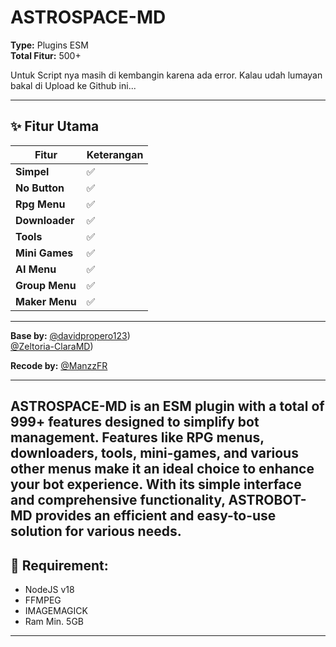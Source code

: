 # ASTROSPACE-MD

**Type:** Plugins ESM  
**Total Fitur:** 500+  

Untuk Script nya masih di kembangin karena ada error.
Kalau udah lumayan bakal di Upload ke Github ini...

---

## ✨ Fitur Utama  
| **Fitur**       | **Keterangan** |
|------------------|----------------|
| **Simpel**      | ✅              |
| **No Button**   | ✅              |
| **Rpg Menu**    | ✅              |
| **Downloader**  | ✅              |
| **Tools**       | ✅              |
| **Mini Games**  | ✅              |
| **AI Menu**     | ✅              |
| **Group Menu**  | ✅              |
| **Maker Menu**  | ✅              |

---

**Base by:**
[@davidpropero123](https://github.com/davidprospero123))  
[@Zeltoria-ClaraMD](https://github.com/Zeltoria/Clara-MD))

**Recode by:** [@ManzzFR](https://github.com/ManzzFR)  

---

**ASTROSPACE-MD** is an ESM plugin with a total of 999+ features designed to simplify bot management. Features like RPG menus, downloaders, tools, mini-games, and various other menus make it an ideal choice to enhance your bot experience. With its simple interface and comprehensive functionality, ASTROBOT-MD provides an efficient and easy-to-use solution for various needs.
--------

## 📝 **Requirement**:
- NodeJS v18
- FFMPEG
- IMAGEMAGICK
- Ram Min. 5GB

---
